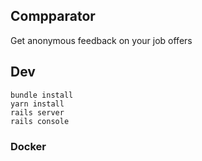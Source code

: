 ## Compparator

Get anonymous feedback on your job offers


## Dev

```
bundle install
yarn install
rails server
rails console
```

### Docker


